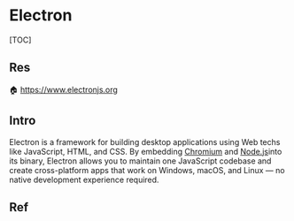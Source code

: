# Electron

[TOC]



## Res
🏠 https://www.electronjs.org



## Intro
Electron is a framework for building desktop applications using Web techs like JavaScript, HTML, and CSS. By embedding [Chromium](https://www.chromium.org/) and [Node.js](https://nodejs.org/)into its binary, Electron allows you to maintain one JavaScript codebase and create cross-platform apps that work on Windows, macOS, and Linux — no native development experience required.



## Ref



